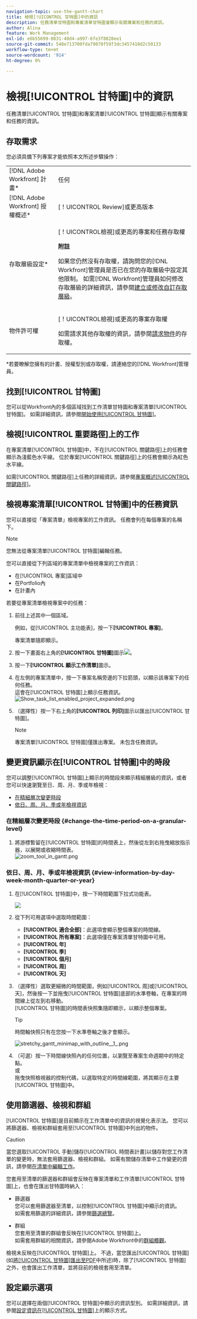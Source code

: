```yaml
---
navigation-topic: use-the-gantt-chart
title: 檢視[!UICONTROL 甘特圖]中的資訊
description: 任務清單甘特圖和專案清單甘特圖會顯示有關專案和任務的資訊。
author: Alina
feature: Work Management
exl-id: e6b55699-0831-40d4-a997-6fe3f8828ee1
source-git-commit: 548e713700fda79070f59f3dc3457410d2c50133
workflow-type: tm+mt
source-wordcount: '914'
ht-degree: 0%

---
```


# 檢視[!UICONTROL 甘特圖]中的資訊

任務清單[!UICONTROL 甘特圖]和專案清單[!UICONTROL 甘特圖]顯示有關專案和任務的資訊。

## 存取需求

您必須具備下列專案才能依照本文所述步驟操作：

<table style="table-layout:auto"> 
 <col> 
 <col> 
 <tbody> 
  <tr> 
   <td role="rowheader">[!DNL Adobe Workfront] 計畫*</td> 
   <td> <p>任何 </p> </td> 
  </tr> 
  <tr> 
   <td role="rowheader">[!DNL Adobe Workfront] 授權概述*</td> 
   <td> <p>[！UICONTROL Review]或更高版本</p> </td> 
  </tr> 
  <tr> 
   <td role="rowheader">存取層級設定*</td> 
   <td> <p>[！UICONTROL檢視]或更高的專案和任務存取權</p> <p><b>附註</b>

如果您仍然沒有存取權，請詢問您的[!DNL Workfront]管理員是否已在您的存取層級中設定其他限制。 如需[!DNL Workfront]管理員如何修改存取層級的詳細資訊，請參閱<a href="../../../administration-and-setup/add-users/configure-and-grant-access/create-modify-access-levels.md" class="MCXref xref">建立或修改自訂存取層級</a>。</p> </td>
</tr> 
  <tr> 
   <td role="rowheader">物件許可權</td> 
   <td> <p>[！UICONTROL檢視]或更高的專案存取權</p> <p>如需請求其他存取權的資訊，請參閱<a href="../../../workfront-basics/grant-and-request-access-to-objects/request-access.md" class="MCXref xref">請求物件</a>的存取權。</p> </td> 
  </tr> 
 </tbody> 
</table>

&#42;若要瞭解您擁有的計畫、授權型別或存取權，請連絡您的[!DNL Workfront]管理員。

## 找到[!UICONTROL 甘特圖]

您可以從Workfront內的多個區域找到工作清單甘特圖和專案清單[!UICONTROL 甘特圖]。 如需詳細資訊，請參閱[開始使用[!UICONTROL 甘特圖]](../../../manage-work/gantt-chart/use-the-gantt-chart/get-started-with-gantt.md)。

## 檢視[!UICONTROL 重要路徑]上的工作

在專案清單[!UICONTROL 甘特圖]中，不在[!UICONTROL 關鍵路徑]上的任務會顯示為淺藍色水平線。 位於專案[!UICONTROL 關鍵路徑]上的任務會顯示為紅色水平線。

如需[!UICONTROL 關鍵路徑]上任務的詳細資訊，請參閱[專案概述[!UICONTROL 關鍵路徑]](../../../manage-work/tasks/manage-tasks/critical-path.md)。

## 檢視專案清單[!UICONTROL 甘特圖]中的任務資訊

您可以直接從「專案清單」檢視專案的工作資訊。 任務會列在每個專案的名稱下。

>[!NOTE]
>
>您無法從專案清單[!UICONTROL 甘特圖]編輯任務。

您可以直接從下列區域的專案清單中檢視專案的工作資訊：

* 在[!UICONTROL 專案]區域中
* 在Portfolio內
* 在計畫內

若要從專案清單檢視專案中的任務：

1. 前往上述其中一個區域。

   例如，從[!UICONTROL 主功能表]，按一下&#x200B;**[!UICONTROL 專案]**。

   專案清單隨即顯示。

1. 按一下畫面右上角的&#x200B;**[!UICONTROL 甘特圖]**&#x200B;圖示![](assets/gantt-icon-nwe.png)。

   <!--
   <p data-mc-conditions="QuicksilverOrClassic.Draft mode">(NOTE: images conditioned for classic and nwe) <br></p>
   -->

1. 按一下&#x200B;**[!UICONTROL 顯示工作清單]**&#x200B;圖示。

1. 在左側的專案清單中，按一下專案名稱旁邊的下拉箭頭，以顯示該專案下的任何任務。\
   這會在[!UICONTROL 甘特圖]上顯示任務資訊。\
   ![Show_task_list_enabled_project_expanded.png](assets/show-task-list-enabled-project-expanded-350x78.png)

1. （選擇性）按一下右上角的&#x200B;**[!UICONTROL 列印]**&#x200B;圖示以匯出[!UICONTROL 甘特圖]。

   >[!NOTE]
   >
   >專案清單[!UICONTROL 甘特圖]僅匯出專案。 未包含任務資訊。

## 變更資訊顯示在[!UICONTROL 甘特圖]中的時段

您可以調整[!UICONTROL 甘特圖]上顯示的時間段來顯示精細層級的資訊，或者您可以快速瀏覽至日、周、月、季或年檢視：

* [在精細層次變更時段](#change-the-time-period-on-a-granular-level)
* [依日、周、月、季或年檢視資訊](#view-information-by-day-week-month-quarter-or-year)

### 在精細層次變更時段 {#change-the-time-period-on-a-granular-level}

1. 將游標暫留在[!UICONTROL 甘特圖]的時間表上，然後從左到右拖曳縮放指示器，以展開或收縮時間表。\
   ![zoom_tool_in_gantt.png](assets/zoom-tool-in-gantt-350x180.png)

### 依日、周、月、季或年檢視資訊 {#view-information-by-day-week-month-quarter-or-year}

1. 在[!UICONTROL 甘特圖]中，按一下時間範圍下拉式功能表。

   ![](assets/timeline-options.png)

1. 從下列可用選項中選取時間範圍：

   * **[!UICONTROL 適合全部]**：此選項會顯示整個專案的時間線。
   * **[!UICONTROL 所有專案]**：此選項僅在專案清單甘特圖中可用。
   * **[!UICONTROL 年]**
   * **[!UICONTROL 季]**
   * **[!UICONTROL 個月]**
   * **[!UICONTROL 周]**
   * **[!UICONTROL 天]**

1. （選擇性）選取更細微的時間範圍，例如[!UICONTROL 周]或[!UICONTROL 天]，然後按一下並拖曳[!UICONTROL 甘特圖]底部的水準卷軸，在專案的時間線上從左到右移動。\
   [!UICONTROL 甘特圖]的時間表快照集隨即顯示，以顯示整個專案。

   >[!TIP]
   >
   >時間軸快照只有在您按一下水準卷軸之後才會顯示。

   ![stretchy_gantt_minimap_with_outline__1_.png](assets/stretchy-gantt-minimap-with-outline--1--350x140.png)

1. （可選）按一下時間線快照內的任何位置，以瀏覽至專案生命週期中的特定點。\
   或\
   拖曳快照檢視器的控制代碼，以選取特定的時間線範圍，將其顯示在主要[!UICONTROL 甘特圖]中。

## 使用篩選器、檢視和群組

[!UICONTROL 甘特圖]是目前顯示在工作清單中的資訊的視覺化表示法。 您可以將篩選器、檢視和群組套用至[!UICONTROL 甘特圖]中列出的物件。

>[!CAUTION]
>
>當您選取[!UICONTROL 手動]儲存[!UICONTROL 時間表計畫]以儲存對您工作清單的變更時，無法套用篩選器、檢視和群組。 如需有關儲存清單中工作變更的資訊，請參閱[在清單中編輯工作](../../../manage-work/tasks/manage-tasks/edit-tasks-in-a-list.md)。

您套用至清單的篩選器和群組會反映在專案清單和工作清單[!UICONTROL 甘特圖]上，也會在匯出甘特圖時納入：

* 篩選器\
   您可以套用篩選器至清單，以控制[!UICONTROL 甘特圖]中顯示的資訊。\
   如需套用篩選的詳細資訊，請參閱[篩選總覽](../../../reports-and-dashboards/reports/reporting-elements/filters-overview.md)。

* 群組\
   您套用至清單的群組會反映在[!UICONTROL 甘特圖]上。\
   如需套用群組的相關資訊，請參閱Adobe Workfront中的[群組概觀](../../../reports-and-dashboards/reports/reporting-elements/groupings-overview.md)。

檢視未反映在[!UICONTROL 甘特圖]上。 不過，當您匯出[!UICONTROL 甘特圖] (如[將[!UICONTROL 甘特圖]匯出至PDF](../../../manage-work/gantt-chart/use-the-gantt-chart/export-gantt-chart-to-pdf.md)中所述)時，除了[!UICONTROL 甘特圖]之外，也會匯出工作清單，並將目前的檢視套用至清單。

## 設定顯示選項

您可以選擇在兩個[!UICONTROL 甘特圖]中顯示的資訊型別。 如需詳細資訊，請參閱[設定資訊在[!UICONTROL 甘特圖]](../../../manage-work/gantt-chart/use-the-gantt-chart/configure-info-on-gantt-chart.md)上的顯示方式。
